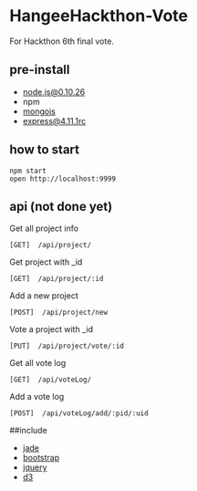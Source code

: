 # HangeeHackthon-Vote

For Hackthon 6th final vote. 

## pre-install

 * node.js@0.10.26
 * npm
 * [mongojs](https://github.com/mafintosh/mongojs)
 * [express@4.11.1rc](http://github.com/strongloop/express/)

## how to start

```
npm start
open http://localhost:9999
```

## api (not done yet)

Get all project info
```
[GET]  /api/project/
```

Get project with _id
```
[GET]  /api/project/:id
```

Add a new project
```
[POST]  /api/project/new
```

Vote a project with _id
```
[PUT]  /api/project/vote/:id
```

Get all vote log 
```
[GET]  /api/voteLog/
```

Add a vote log
```
[POST]  /api/voteLog/add/:pid/:uid
```





##include

 * [jade](http://jade-lang.com/)
 * [bootstrap](http://getbootstrap.com/)
 * [jquery](http://jquery.com/)
 * [d3](https://github.com/mbostock/d3)
